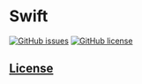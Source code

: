 # Swift 
[![GitHub issues](https://img.shields.io/github/issues/dunstontc/vscode-swift-syntax.svg)](https://github.com/dunstontc/vscode-swift-syntax/issues)
[![GitHub license](https://img.shields.io/badge/license-MIT-blue.svg)](https://github.com/dunstontc/vscode-swift-syntax/blob/master/LICENSE) 


## [License](https://github.com/dunstontc/vscode-swift-syntax/blob/master/LICENSE)

